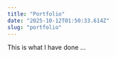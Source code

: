 ```yaml
---
title: "Portfolio"
date: "2025-10-12T01:50:33.614Z"
slug: "portfolio"
---
```



This is what I have done …

